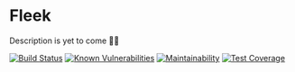 # Fleek
Description is yet to come ✋🏽

[![Build Status](https://travis-ci.com/fabzer0/Fleek.svg?token=o5FixjM5zgdvtzqypdEW&branch=develop)](https://travis-ci.com/fabzer0/Fleek)
[![Known Vulnerabilities](https://snyk.io/test/github/fabzer0/Fleek/develop/badge.svg)](https://snyk.io/test/github/fabzer0/Fleek)
[![Maintainability](https://api.codeclimate.com/v1/badges/1c504bf968df2a824bc0/maintainability)](https://codeclimate.com/github/fabzer0/Fleek/maintainability)
[![Test Coverage](https://api.codeclimate.com/v1/badges/1c504bf968df2a824bc0/test_coverage)](https://codeclimate.com/github/fabzer0/Fleek/test_coverage)
